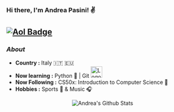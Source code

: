 ### Hi there, I'm Andrea Pasini! :v:

[![Aol Badge](https://img.shields.io/badge/-andrea.pasini@aol.com-000000?style=flat-square&logo=Aol&logoColor=white&link=mailto:andrea.pasini@aol.com)](mailto:andrea.pasini@aol.com)
---------------------------------------------------------------------------------------------------------------------------------------------------------------------------------
### <i>About</i>

-  **Country :** Italy 🇮🇹 🇪🇺 
-  **Now learning :** Python 🐍 | Git <img src="https://git-scm.com/images/logos/downloads/Git-Icon-1788C.png" alt="Logo" width="30" height="30">
-  **Now Following :** CS50x: Introduction to Computer Science :floppy_disk:
-  **Hobbies :** Sports :basketball:  & Music :headphones:

<p align="center">
  <img alt="Andrea's Github Stats" src="https://github-readme-stats.vercel.app/api?username=Andrea-Pasini&show_icons=true&theme=radical">
</p>
